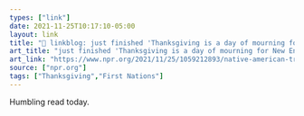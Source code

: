 ```yaml
---
types: ["link"]
date: 2021-11-25T10:17:10-05:00
layout: link
title: "🔗 linkblog: just finished 'Thanksgiving is a day of mourning for New England's Native American tribes : NPR'"
art_title: "just finished 'Thanksgiving is a day of mourning for New England's Native American tribes : NPR"
art_link: "https://www.npr.org/2021/11/25/1059212893/native-american-tribes-are-gathering-in-plymouth-to-mourn-on-thanksgiving"
source: ["npr.org"]
tags: ["Thanksgiving","First Nations"]
---
```

Humbling read today.
